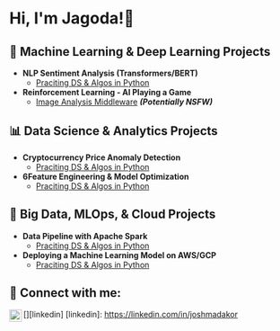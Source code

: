 <h1>Hi, I'm Jagoda!👋 </h1>

<h2>🧠 Machine Learning & Deep Learning Projects</h2>

- <b>NLP Sentiment Analysis (Transformers/BERT)</b>
  - [Praciting DS & Algos in Python](https://github.com/joshmadakor1/Algorithms-Practice)
- <b>Reinforcement Learning - AI Playing a Game</b>
  - [Image Analysis Middleware](https://github.com/joshmadakor1/4chan-Image-Analysis-Middleware-C964) <b><i>(Potentially NSFW)</b></i>

<h2>📊 Data Science & Analytics Projects</h2>

- <b>Cryptocurrency Price Anomaly Detection</b>
  - [Praciting DS & Algos in Python](https://github.com/joshmadakor1/Algorithms-Practice)
- <b>6Feature Engineering & Model Optimization</b>
  - [Praciting DS & Algos in Python](https://github.com/joshmadakor1/Algorithms-Practice)

<h2>💾 Big Data, MLOps, & Cloud Projects</h2>

- <b>Data Pipeline with Apache Spark</b>
  - [Praciting DS & Algos in Python](https://github.com/joshmadakor1/Algorithms-Practice)
- <b>Deploying a Machine Learning Model on AWS/GCP</b>
  - [Praciting DS & Algos in Python](https://github.com/joshmadakor1/Algorithms-Practice)



<h2> 🤳 Connect with me:</h2>

[<img align="left" alt="JoshMadakor | LinkedIn" width="22px" src="https://cdn.jsdelivr.net/npm/simple-icons@v3/icons/linkedin.svg" />][linkedin]
[linkedin]: https://linkedin.com/in/joshmadakor

<!--
**joshmadakor1/joshmadakor1** is a ✨ _special_ ✨ repository because its `README.md` (this file) appears on your GitHub profile.

Here are some ideas to get you started:

- 🔭 I’m currently working on ...
- 🌱 I’m currently learning ...
- 👯 I’m looking to collaborate on ...
- 🤔 I’m looking for help with ...
- 💬 Ask me about ...
- 📫 How to reach me: ...
- 😄 Pronouns: ...
- ⚡ Fun fact: ...
-->

